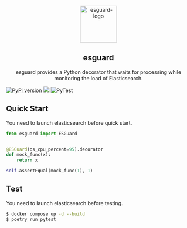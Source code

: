 <p align="center">
  <img alt="esguard-logo" src="esguard.png" height="100" />
  <h2 align="center">esguard</h2>
  <p align="center">esguard provides a Python decorator that waits for processing while monitoring the load of Elasticsearch.</p>
</p>

[![PyPi version](https://img.shields.io/pypi/v/esguard.svg)](https://pypi.python.org/pypi/esguard/) [![](https://img.shields.io/badge/python-3.7+-blue.svg)](https://www.python.org/downloads/release/python-390/) ![PyTest](https://github.com/po3rin/esguard/workflows/PyTest/badge.svg)

## Quick Start

You need to launch elasticsearch before quick start.

```python
from esguard import ESGuard


@ESGuard(os_cpu_percent=95).decorator
def mock_func(x):
    return x

self.assertEqual(mock_func(1), 1)
```

## Test

You need to launch elasticsearch before testing.

```sh
$ docker compose up -d --build
$ poetry run pytest
```
